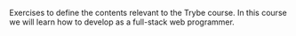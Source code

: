 
Exercises to define the contents relevant to the Trybe course.
In this course we will learn how to develop as a full-stack web programmer.
